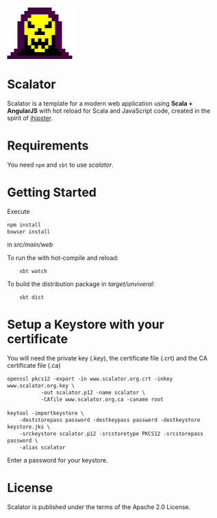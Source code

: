 ![scalator_logo](scalator_big.png "scalator")

Scalator
========

Scalator is a template for a modern web application using **Scala + AngularJS** with hot reload for Scala and JavaScript code,
created in the spirit of [jhipster](https://github.com/jhipster).

Requirements
============

You need `npm` and `sbt` to use *scalator*.

Getting Started
===============

Execute
```
npm install
bowser install
```
in *src/main/web*

To run the with hot-compile and reload:
```
    sbt watch
```

To build the distribution package in *target/unviveral*:
```
    sbt dist
```

Setup a Keystore with your certificate
======================================

You will need the private key (.key), the certificate file (.crt) and the CA certificate file (.ca)

    openssl pkcs12 -export -in www.scalator.org.crt -inkey www.scalator.org.key \
               -out scalator.p12 -name scalator \
               -CAfile www.scalator.org.ca -caname root

    keytool -importkeystore \
        -deststorepass password -destkeypass password -destkeystore keystore.jks \
        -srckeystore scalator.p12 -srcstoretype PKCS12 -srcstorepass password \
        -alias scalator

Enter a password for your keystore.

License
=======

Scalator is published under the terms of the Apache 2.0 License.

